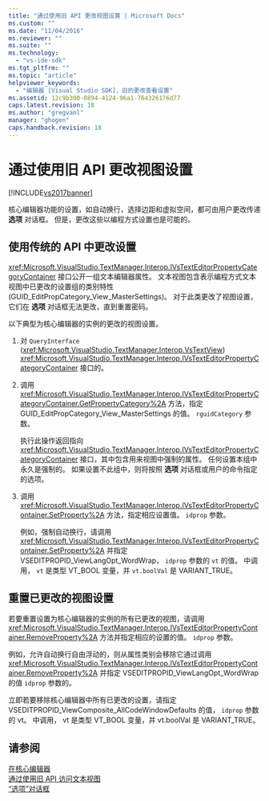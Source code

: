 ```yaml
---
title: "通过使用旧 API 更改视图设置 | Microsoft Docs"
ms.custom: ""
ms.date: "11/04/2016"
ms.reviewer: ""
ms.suite: ""
ms.technology: 
  - "vs-ide-sdk"
ms.tgt_pltfrm: ""
ms.topic: "article"
helpviewer_keywords: 
  - "编辑器 [Visual Studio SDK]，旧的更改查看设置"
ms.assetid: 12c9b300-0894-4124-96a1-764326176d77
caps.latest.revision: 18
ms.author: "gregvanl"
manager: "ghogen"
caps.handback.revision: 18
---
```

# 通过使用旧 API 更改视图设置
[!INCLUDE[vs2017banner](../code-quality/includes/vs2017banner.md)]

核心编辑器功能的设置，如自动换行，选择边距和虚拟空间，都可由用户更改传递 **选项** 对话框。  但是，更改这些以编程方式设置也是可能的。  
  
## 使用传统的 API 中更改设置  
 <xref:Microsoft.VisualStudio.TextManager.Interop.IVsTextEditorPropertyCategoryContainer> 接口公开一组文本编辑器属性。  文本视图包含表示编程方式文本视图中已更改的设置组的类别特性 \(GUID\_EditPropCategory\_View\_MasterSettings\)。  对于此类更改了视图设置，它们在 **选项** 对话框无法更改，直到重置密码。  
  
 以下典型为核心编辑器的实例的更改的视图设置。  
  
1.  对 `QueryInterface` \(<xref:Microsoft.VisualStudio.TextManager.Interop.VsTextView>\) <xref:Microsoft.VisualStudio.TextManager.Interop.IVsTextEditorPropertyCategoryContainer> 接口的。  
  
2.  调用 <xref:Microsoft.VisualStudio.TextManager.Interop.IVsTextEditorPropertyCategoryContainer.GetPropertyCategory%2A> 方法，指定 GUID\_EditPropCategory\_View\_MasterSettings 的值。 `rguidCategory` 参数。  
  
     执行此操作返回指向 <xref:Microsoft.VisualStudio.TextManager.Interop.IVsTextEditorPropertyCategoryContainer> 接口，其中包含用来视图中强制的属性。  任何设置本组中永久是强制的。  如果设置不此组中，则将按照 **选项** 对话框或用户的命令指定的选项。  
  
3.  调用 <xref:Microsoft.VisualStudio.TextManager.Interop.IVsTextEditorPropertyContainer.SetProperty%2A> 方法，指定相应设置值。 `idprop` 参数。  
  
     例如，强制自动换行，请调用 <xref:Microsoft.VisualStudio.TextManager.Interop.IVsTextEditorPropertyContainer.SetProperty%2A> 并指定 VSEDITPROPID\_ViewLangOpt\_WordWrap， `idprop` 参数的 `vt` 的值。  中调用， `vt` 是类型 VT\_BOOL 变量，并 `vt.boolVal` 是 VARIANT\_TRUE。  
  
## 重置已更改的视图设置  
 若要重置设置为核心编辑器的实例的所有已更改的视图，请调用 <xref:Microsoft.VisualStudio.TextManager.Interop.IVsTextEditorPropertyContainer.RemoveProperty%2A> 方法并指定相应的设置的值。 `idprop` 参数。  
  
 例如，允许自动换行自由浮动的，则从属性类别会移除它通过调用 <xref:Microsoft.VisualStudio.TextManager.Interop.IVsTextEditorPropertyContainer.RemoveProperty%2A> 并指定 VSEDITPROPID\_ViewLangOpt\_WordWrap 的值 `idprop` 参数的。  
  
 立即若要移除核心编辑器中所有已更改的设置，请指定 VSEDITPROPID\_ViewComposite\_AllCodeWindowDefaults 的值， `idprop` 参数的 vt。  中调用， vt 是类型 VT\_BOOL 变量，并 vt.boolVal 是 VARIANT\_TRUE。  
  
## 请参阅  
 [在核心编辑器](../extensibility/inside-the-core-editor.md)   
 [通过使用旧 API 访问文本视图](../extensibility/accessing-thetext-view-by-using-the-legacy-api.md)   
 [“选项”对话框](../ide/reference/options-dialog-box-visual-studio.md)